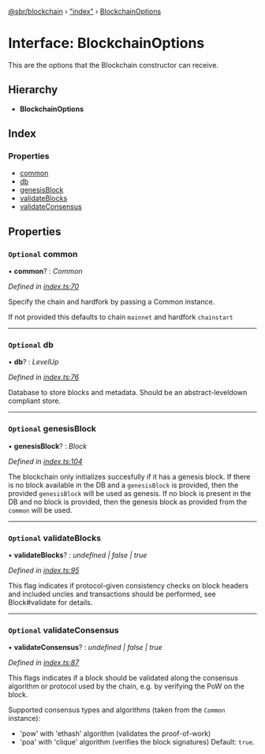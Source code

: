 [@sbr/blockchain](../README.md) › ["index"](../modules/_index_.md) › [BlockchainOptions](_index_.blockchainoptions.md)

# Interface: BlockchainOptions

This are the options that the Blockchain constructor can receive.

## Hierarchy

* **BlockchainOptions**

## Index

### Properties

* [common](_index_.blockchainoptions.md#optional-common)
* [db](_index_.blockchainoptions.md#optional-db)
* [genesisBlock](_index_.blockchainoptions.md#optional-genesisblock)
* [validateBlocks](_index_.blockchainoptions.md#optional-validateblocks)
* [validateConsensus](_index_.blockchainoptions.md#optional-validateconsensus)

## Properties

### `Optional` common

• **common**? : *Common*

*Defined in [index.ts:70](https://github.com/ethereumjs/ethereumjs-monorepo/blob/master/packages/blockchain/src/index.ts#L70)*

Specify the chain and hardfork by passing a Common instance.

If not provided this defaults to chain `mainnet` and hardfork `chainstart`

___

### `Optional` db

• **db**? : *LevelUp*

*Defined in [index.ts:76](https://github.com/ethereumjs/ethereumjs-monorepo/blob/master/packages/blockchain/src/index.ts#L76)*

Database to store blocks and metadata. Should be an abstract-leveldown
compliant store.

___

### `Optional` genesisBlock

• **genesisBlock**? : *Block*

*Defined in [index.ts:104](https://github.com/ethereumjs/ethereumjs-monorepo/blob/master/packages/blockchain/src/index.ts#L104)*

The blockchain only initializes succesfully if it has a genesis block. If
there is no block available in the DB and a `genesisBlock` is provided,
then the provided `genesisBlock` will be used as genesis. If no block is
present in the DB and no block is provided, then the genesis block as
provided from the `common` will be used.

___

### `Optional` validateBlocks

• **validateBlocks**? : *undefined | false | true*

*Defined in [index.ts:95](https://github.com/ethereumjs/ethereumjs-monorepo/blob/master/packages/blockchain/src/index.ts#L95)*

This flag indicates if protocol-given consistency checks on
block headers and included uncles and transactions should be performed,
see Block#validate for details.

___

### `Optional` validateConsensus

• **validateConsensus**? : *undefined | false | true*

*Defined in [index.ts:87](https://github.com/ethereumjs/ethereumjs-monorepo/blob/master/packages/blockchain/src/index.ts#L87)*

This flags indicates if a block should be validated along the consensus algorithm
or protocol used by the chain, e.g. by verifying the PoW on the block.

Supported consensus types and algorithms (taken from the `Common` instance):
- 'pow' with 'ethash' algorithm (validates the proof-of-work)
- 'poa' with 'clique' algorithm (verifies the block signatures)
Default: `true`.
